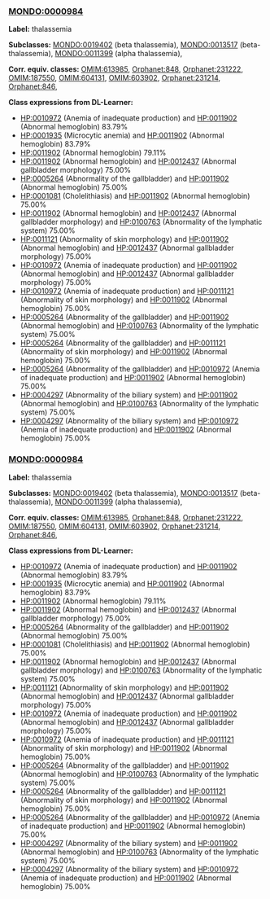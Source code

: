 
### [MONDO:0000984](http://purl.obolibrary.org/obo/MONDO_0000984)
**Label:** thalassemia

**Subclasses:** [MONDO:0019402](http://purl.obolibrary.org/obo/MONDO_0019402) (beta thalassemia), [MONDO:0013517](http://purl.obolibrary.org/obo/MONDO_0013517) (beta-thalassemia), [MONDO:0011399](http://purl.obolibrary.org/obo/MONDO_0011399) (alpha thalassemia), 

**Corr. equiv. classes:** [OMIM:613985](http://purl.obolibrary.org/obo/OMIM_613985), [Orphanet:848](http://www.orpha.net/ORDO/Orphanet_848), [Orphanet:231222](http://www.orpha.net/ORDO/Orphanet_231222), [OMIM:187550](http://purl.obolibrary.org/obo/OMIM_187550), [OMIM:604131](http://purl.obolibrary.org/obo/OMIM_604131), [OMIM:603902](http://purl.obolibrary.org/obo/OMIM_603902), [Orphanet:231214](http://www.orpha.net/ORDO/Orphanet_231214), [Orphanet:846](http://www.orpha.net/ORDO/Orphanet_846), 

**Class expressions from DL-Learner:**

- [HP:0010972](http://purl.obolibrary.org/obo/HP_0010972) (Anemia of inadequate production) and [HP:0011902](http://purl.obolibrary.org/obo/HP_0011902) (Abnormal hemoglobin) 83.79%
- [HP:0001935](http://purl.obolibrary.org/obo/HP_0001935) (Microcytic anemia) and [HP:0011902](http://purl.obolibrary.org/obo/HP_0011902) (Abnormal hemoglobin) 83.79%
- [HP:0011902](http://purl.obolibrary.org/obo/HP_0011902) (Abnormal hemoglobin) 79.11%
- [HP:0011902](http://purl.obolibrary.org/obo/HP_0011902) (Abnormal hemoglobin) and [HP:0012437](http://purl.obolibrary.org/obo/HP_0012437) (Abnormal gallbladder morphology) 75.00%
- [HP:0005264](http://purl.obolibrary.org/obo/HP_0005264) (Abnormality of the gallbladder) and [HP:0011902](http://purl.obolibrary.org/obo/HP_0011902) (Abnormal hemoglobin) 75.00%
- [HP:0001081](http://purl.obolibrary.org/obo/HP_0001081) (Cholelithiasis) and [HP:0011902](http://purl.obolibrary.org/obo/HP_0011902) (Abnormal hemoglobin) 75.00%
- [HP:0011902](http://purl.obolibrary.org/obo/HP_0011902) (Abnormal hemoglobin) and [HP:0012437](http://purl.obolibrary.org/obo/HP_0012437) (Abnormal gallbladder morphology) and [HP:0100763](http://purl.obolibrary.org/obo/HP_0100763) (Abnormality of the lymphatic system) 75.00%
- [HP:0011121](http://purl.obolibrary.org/obo/HP_0011121) (Abnormality of skin morphology) and [HP:0011902](http://purl.obolibrary.org/obo/HP_0011902) (Abnormal hemoglobin) and [HP:0012437](http://purl.obolibrary.org/obo/HP_0012437) (Abnormal gallbladder morphology) 75.00%
- [HP:0010972](http://purl.obolibrary.org/obo/HP_0010972) (Anemia of inadequate production) and [HP:0011902](http://purl.obolibrary.org/obo/HP_0011902) (Abnormal hemoglobin) and [HP:0012437](http://purl.obolibrary.org/obo/HP_0012437) (Abnormal gallbladder morphology) 75.00%
- [HP:0010972](http://purl.obolibrary.org/obo/HP_0010972) (Anemia of inadequate production) and [HP:0011121](http://purl.obolibrary.org/obo/HP_0011121) (Abnormality of skin morphology) and [HP:0011902](http://purl.obolibrary.org/obo/HP_0011902) (Abnormal hemoglobin) 75.00%
- [HP:0005264](http://purl.obolibrary.org/obo/HP_0005264) (Abnormality of the gallbladder) and [HP:0011902](http://purl.obolibrary.org/obo/HP_0011902) (Abnormal hemoglobin) and [HP:0100763](http://purl.obolibrary.org/obo/HP_0100763) (Abnormality of the lymphatic system) 75.00%
- [HP:0005264](http://purl.obolibrary.org/obo/HP_0005264) (Abnormality of the gallbladder) and [HP:0011121](http://purl.obolibrary.org/obo/HP_0011121) (Abnormality of skin morphology) and [HP:0011902](http://purl.obolibrary.org/obo/HP_0011902) (Abnormal hemoglobin) 75.00%
- [HP:0005264](http://purl.obolibrary.org/obo/HP_0005264) (Abnormality of the gallbladder) and [HP:0010972](http://purl.obolibrary.org/obo/HP_0010972) (Anemia of inadequate production) and [HP:0011902](http://purl.obolibrary.org/obo/HP_0011902) (Abnormal hemoglobin) 75.00%
- [HP:0004297](http://purl.obolibrary.org/obo/HP_0004297) (Abnormality of the biliary system) and [HP:0011902](http://purl.obolibrary.org/obo/HP_0011902) (Abnormal hemoglobin) and [HP:0100763](http://purl.obolibrary.org/obo/HP_0100763) (Abnormality of the lymphatic system) 75.00%
- [HP:0004297](http://purl.obolibrary.org/obo/HP_0004297) (Abnormality of the biliary system) and [HP:0010972](http://purl.obolibrary.org/obo/HP_0010972) (Anemia of inadequate production) and [HP:0011902](http://purl.obolibrary.org/obo/HP_0011902) (Abnormal hemoglobin) 75.00%



### [MONDO:0000984](http://purl.obolibrary.org/obo/MONDO_0000984)
**Label:** thalassemia

**Subclasses:** [MONDO:0019402](http://purl.obolibrary.org/obo/MONDO_0019402) (beta thalassemia), [MONDO:0013517](http://purl.obolibrary.org/obo/MONDO_0013517) (beta-thalassemia), [MONDO:0011399](http://purl.obolibrary.org/obo/MONDO_0011399) (alpha thalassemia), 

**Corr. equiv. classes:** [OMIM:613985](http://purl.obolibrary.org/obo/OMIM_613985), [Orphanet:848](http://www.orpha.net/ORDO/Orphanet_848), [Orphanet:231222](http://www.orpha.net/ORDO/Orphanet_231222), [OMIM:187550](http://purl.obolibrary.org/obo/OMIM_187550), [OMIM:604131](http://purl.obolibrary.org/obo/OMIM_604131), [OMIM:603902](http://purl.obolibrary.org/obo/OMIM_603902), [Orphanet:231214](http://www.orpha.net/ORDO/Orphanet_231214), [Orphanet:846](http://www.orpha.net/ORDO/Orphanet_846), 

**Class expressions from DL-Learner:**

- [HP:0010972](http://purl.obolibrary.org/obo/HP_0010972) (Anemia of inadequate production) and [HP:0011902](http://purl.obolibrary.org/obo/HP_0011902) (Abnormal hemoglobin) 83.79%
- [HP:0001935](http://purl.obolibrary.org/obo/HP_0001935) (Microcytic anemia) and [HP:0011902](http://purl.obolibrary.org/obo/HP_0011902) (Abnormal hemoglobin) 83.79%
- [HP:0011902](http://purl.obolibrary.org/obo/HP_0011902) (Abnormal hemoglobin) 79.11%
- [HP:0011902](http://purl.obolibrary.org/obo/HP_0011902) (Abnormal hemoglobin) and [HP:0012437](http://purl.obolibrary.org/obo/HP_0012437) (Abnormal gallbladder morphology) 75.00%
- [HP:0005264](http://purl.obolibrary.org/obo/HP_0005264) (Abnormality of the gallbladder) and [HP:0011902](http://purl.obolibrary.org/obo/HP_0011902) (Abnormal hemoglobin) 75.00%
- [HP:0001081](http://purl.obolibrary.org/obo/HP_0001081) (Cholelithiasis) and [HP:0011902](http://purl.obolibrary.org/obo/HP_0011902) (Abnormal hemoglobin) 75.00%
- [HP:0011902](http://purl.obolibrary.org/obo/HP_0011902) (Abnormal hemoglobin) and [HP:0012437](http://purl.obolibrary.org/obo/HP_0012437) (Abnormal gallbladder morphology) and [HP:0100763](http://purl.obolibrary.org/obo/HP_0100763) (Abnormality of the lymphatic system) 75.00%
- [HP:0011121](http://purl.obolibrary.org/obo/HP_0011121) (Abnormality of skin morphology) and [HP:0011902](http://purl.obolibrary.org/obo/HP_0011902) (Abnormal hemoglobin) and [HP:0012437](http://purl.obolibrary.org/obo/HP_0012437) (Abnormal gallbladder morphology) 75.00%
- [HP:0010972](http://purl.obolibrary.org/obo/HP_0010972) (Anemia of inadequate production) and [HP:0011902](http://purl.obolibrary.org/obo/HP_0011902) (Abnormal hemoglobin) and [HP:0012437](http://purl.obolibrary.org/obo/HP_0012437) (Abnormal gallbladder morphology) 75.00%
- [HP:0010972](http://purl.obolibrary.org/obo/HP_0010972) (Anemia of inadequate production) and [HP:0011121](http://purl.obolibrary.org/obo/HP_0011121) (Abnormality of skin morphology) and [HP:0011902](http://purl.obolibrary.org/obo/HP_0011902) (Abnormal hemoglobin) 75.00%
- [HP:0005264](http://purl.obolibrary.org/obo/HP_0005264) (Abnormality of the gallbladder) and [HP:0011902](http://purl.obolibrary.org/obo/HP_0011902) (Abnormal hemoglobin) and [HP:0100763](http://purl.obolibrary.org/obo/HP_0100763) (Abnormality of the lymphatic system) 75.00%
- [HP:0005264](http://purl.obolibrary.org/obo/HP_0005264) (Abnormality of the gallbladder) and [HP:0011121](http://purl.obolibrary.org/obo/HP_0011121) (Abnormality of skin morphology) and [HP:0011902](http://purl.obolibrary.org/obo/HP_0011902) (Abnormal hemoglobin) 75.00%
- [HP:0005264](http://purl.obolibrary.org/obo/HP_0005264) (Abnormality of the gallbladder) and [HP:0010972](http://purl.obolibrary.org/obo/HP_0010972) (Anemia of inadequate production) and [HP:0011902](http://purl.obolibrary.org/obo/HP_0011902) (Abnormal hemoglobin) 75.00%
- [HP:0004297](http://purl.obolibrary.org/obo/HP_0004297) (Abnormality of the biliary system) and [HP:0011902](http://purl.obolibrary.org/obo/HP_0011902) (Abnormal hemoglobin) and [HP:0100763](http://purl.obolibrary.org/obo/HP_0100763) (Abnormality of the lymphatic system) 75.00%
- [HP:0004297](http://purl.obolibrary.org/obo/HP_0004297) (Abnormality of the biliary system) and [HP:0010972](http://purl.obolibrary.org/obo/HP_0010972) (Anemia of inadequate production) and [HP:0011902](http://purl.obolibrary.org/obo/HP_0011902) (Abnormal hemoglobin) 75.00%


